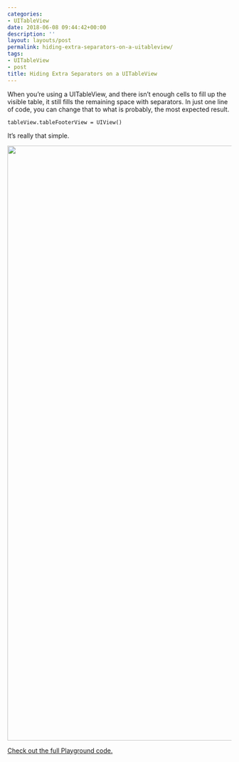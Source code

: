 ```yaml
---
categories:
- UITableView
date: 2018-06-08 09:44:42+00:00
description: ''
layout: layouts/post
permalink: hiding-extra-separators-on-a-uitableview/
tags:
- UITableView
- post
title: Hiding Extra Separators on a UITableView
---
```


<p>When you’re using a UITableView, and there isn’t enough cells to fill up the visible table, it still fills the remaining space with separators. In just one line of code, you can change that to what is probably, the most expected result.</p>
<pre><code class="language-swift">tableView.tableFooterView = UIView()
</code></pre>
<p>It’s really that simple.</p>
<p><img loading="lazy" width="1500" height="1334" class="alignnone size-full wp-image-1349" src="https://chrishannah.me/wp-content/uploads/2018/06/Image.png" srcset="https://chrishannah.me/images/2018/06/Image.png 1500w, https://chrishannah.me/images/2018/06/Image-300x267.png 300w, https://chrishannah.me/images/2018/06/Image-768x683.png 768w, https://chrishannah.me/images/2018/06/Image-1024x911.png 1024w" sizes="(max-width: 1500px) 100vw, 1500px" /></p>
<p><a href="https://gist.github.com/chrishannah/6a9d25432f908f6c00d0c7e9afd7704d">Check out the full Playground code.</a></p>
